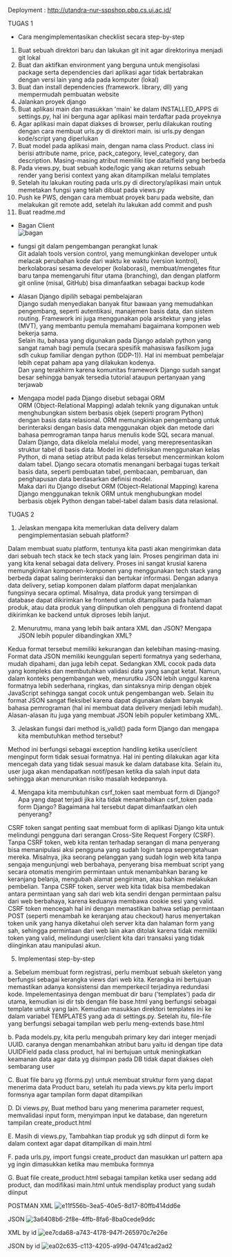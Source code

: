 Deployment :
http://utandra-nur-sspshop.pbp.cs.ui.ac.id/


TUGAS 1

- Cara mengimplementasikan checklist secara step-by-step
1. Buat sebuah direktori baru dan lakukan git init agar direktorinya menjadi git lokal
2. Buat dan aktifkan environment yang berguna untuk mengisolasi package serta dependencies dari aplikasi agar tidak bertabrakan dengan versi lain yang ada pada komputer (lokal)
3. Buat dan install dependencies (framework. library, dll) yang mempermudah pembuatan website
4. Jalankan proyek django 
5. Buat aplikasi main dan masukkan 'main' ke dalam INSTALLED_APPS di settings.py, hal ini berguna agar aplikasi main terdaftar pada proyeknya
6. Agar aplikasi main dapat diakses di browser, perlu dilakukan routing dengan cara membuat urls.py di direktori main. isi urls.py dengan kode/script yang diperlukan
7. Buat model pada aplikasi main, dengan nama class Product. class ini berisi attribute name, price, pack_category, level_category, dan description. Masing-masing atribut memiliki tipe data/field yang berbeda
8. Pada views.py, buat sebuah kode/logic yang akan returns sebuah render yang berisi context yang akan ditampilkan melalui templates
9. Setelah itu lakukan routing pada urls.py di directory/aplikasi main untuk memetakan fungsi yang telah dibuat pada views.py
10. Push ke PWS, dengan cara membuat proyek baru pada website, dan melakukan git remote add, setelah itu lakukan add commit and push
11. Buat readme.md

- Bagan Client  
![bagan](https://github.com/user-attachments/assets/54eccdf7-cc4d-4e54-bae7-339a34810116)


- fungsi git dalam pengembangan perangkat lunak  
Git adalah tools version control, yang memungkinkan developer untuk melacak perubahan kode dari waktu ke waktu (version kontrol), berkolaborasi sesama developer (kolaborasi), membuat/mengetes fitur baru tanpa memengaruhi fitur utama (branching), dan dengan platform git online (misal, GitHub) bisa dimanfaatkan sebagai backup kode

- Alasan Django dipilih sebagai pembelajaran  
Django sudah menyediakan banyak fitur bawaan yang memudahkan pengembang, seperti autentikasi, manajemen basis data, dan sistem routing. Framework ini juga menggunakan pola arsitektur yang jelas (MVT), yang membantu pemula memahami bagaimana komponen web bekerja sama.  
Selain itu, bahasa yang digunakan pada Django adalah python yang sangat ramah bagi pemula (secara spesifik mahasiswa fasilkom juga sdh cukup familiar dengan python (DDP-1)). Hal ini membuat pembelajar lebih cepat paham apa yang dilakukan kodenya.  
Dan yang terakhirm karena komunitas framework Django sudah sangat besar sehingga banyak tersedia tutorial ataupun pertanyaan yang terjawab

- Mengapa model pada Django disebut sebagai ORM  
ORM (Object-Relational Mapping) adalah teknik yang digunakan untuk menghubungkan sistem berbasis objek (seperti program Python) dengan basis data relasional. ORM memungkinkan pengembang untuk berinteraksi dengan basis data menggunakan objek dan metode dari bahasa pemrograman tanpa harus menulis kode SQL secara manual.  
Dalam Django, data dikelola melalui model, yang merepresentasikan struktur tabel di basis data. Model ini didefinisikan menggunakan kelas Python, di mana setiap atribut pada kelas tersebut mencerminkan kolom dalam tabel. Django secara otomatis menangani berbagai tugas terkait basis data, seperti pembuatan tabel, pembacaan, pembaruan, dan penghapusan data berdasarkan definisi model.  
Maka dari itu Django disebut ORM (Object-Relational Mapping) karena Django menggunakan teknik ORM untuk menghubungkan model berbasis objek Python dengan tabel-tabel dalam basis data relasional.



TUGAS 2

1. Jelaskan mengapa kita memerlukan data delivery dalam pengimplementasian sebuah platform?

Dalam membuat suatu platform, tentunya kita pasti akan mengirimkan data dari sebuah tech stack ke tech stack yang lain. Proses pengiriman data ini yang kita kenal sebagai data delivery. Proses ini sangat krusial karena memungkinkan komponen-komponen yang menggunakan tech stack yang berbeda dapat saling berinteraksi dan bertukar informasi. Dengan adanya data delivery, setiap komponen dalam platform dapat menjalankan fungsinya secara optimal. Misalnya, data produk yang tersimpan di database dapat dikirimkan ke frontend untuk ditampilkan pada halaman produk, atau data produk yang diinputkan oleh pengguna di frontend dapat dikirimkan ke backend untuk diproses lebih lanjut.

2. Menurutmu, mana yang lebih baik antara XML dan JSON? Mengapa JSON lebih populer dibandingkan XML?

Kedua format tersebut memiliki kekurangan dan kelebihan masing-masing. Format data JSON memiliki keunggulan seperti formatnya yang sederhana, mudah dipahami, dan juga lebih cepat. Sedangkan XML cocok pada data yang kompleks dan membutuhkan validasi data yang sangat ketat.
Namun, dalam konteks pengembangan web, menurutku JSON lebih unggul karena formatnya lebih sederhana, ringkas, dan sintaksnya mirip dengan objek JavaScript sehingga sangat cocok untuk pengembangan web. Selain itu format JSON sangat fleksibel karena dapat digunakan dalam banyak bahasa pemrograman (hal ini membuat data delivery menjadi lebih mudah). Alasan-alasan itu juga yang membuat JSON lebih populer ketimbang XML.

3. Jelaskan fungsi dari method is_valid() pada form Django dan mengapa kita membutuhkan method tersebut?

Method ini berfungsi sebagai exception handling ketika user/client menginput form tidak sesuai formatnya. Hal ini penting dilakukan agar kita mencegah data yang tidak sesuai masuk ke dalam database kita. Selain itu, user juga akan mendapatkan notif/pesan ketika dia salah input data sehingga akan menurunkan risiko masalah kedepannya.

4. Mengapa kita membutuhkan csrf_token saat membuat form di Django? Apa yang dapat terjadi jika kita tidak menambahkan csrf_token pada form Django? Bagaimana hal tersebut dapat dimanfaatkan oleh penyerang?

CSRF token sangat penting saat membuat form di aplikasi Django kita untuk melindungi pengguna dari serangan Cross-Site Request Forgery (CSRF). Tanpa CSRF token, web kita rentan terhadap serangan di mana penyerang bisa memanipulasi aksi pengguna yang sudah login tanpa sepengetahuan mereka. Misalnya, jika seorang pelanggan yang sudah login web kita tanpa sengaja mengunjungi web berbahaya, penyerang bisa membuat script yang secara otomatis mengirim permintaan untuk menambahkan barang ke keranjang belanja, mengubah alamat pengiriman, atau bahkan melakukan pembelian. Tanpa CSRF token, server web kita tidak bisa membedakan antara permintaan yang sah dari web kita sendiri dengan permintaan palsu dari web berbahaya, karena keduanya membawa cookie sesi yang valid. CSRF token mencegah hal ini dengan memastikan bahwa setiap permintaan POST (seperti menambah ke keranjang atau checkout) harus menyertakan token unik yang hanya diketahui oleh server kita dan halaman form yang sah, sehingga permintaan dari web lain akan ditolak karena tidak memiliki token yang valid, melindungi user/client kita dari transaksi yang tidak diinginkan atau manipulasi akun.

5. Implementasi step-by-step

a. Sebelum membuat form registrasi, perlu membuat sebuah skeleton yang berfungsi sebagai kerangka views dari web kita. Kerangka ini bertujuan memastikan adanya konsistensi dan memperkecil terjadinya redundasi kode. Impelementasinya dengan membuat dir baru ('templates') pada dir utama, kemudian isi dir tsb dengan file base.html yang berfungsi sebagai template untuk yang lain. Kemudian masukkan direktori templates ini ke dalam variabel TEMPLATES yang ada di settings.py. Setelah itu, file-file yang berfungsi sebagai tampilan web perlu meng-extends base.html

b. Pada models.py, kita perlu mengubah primary key dari integer menjadi UUID. caranya dengan menambahkan atribut baru yaitu id dengan tipe data UUIDField pada class product, hal ini bertujuan untuk meningkatkan keamanan data agar data yg disimpan pada DB tidak dapat diakses oleh sembarang user

C. Buat file baru yg (forms.py) untuk membuat struktur form yang dapat menerima data Product baru, setelah itu pada views.py kita perlu import formsnya agar tampilan form dapat ditampilkan

D. Di views.py, Buat method baru yang menerima parameter request, memvalidasi input form, menyimpan input ke database, dan ngereturn tampilan create_product.html

E. Masih di views.py, Tambahkan tiap produk yg sdh diinput di form ke dalam context agar dapat ditampilkan di main.html

F. pada urls.py, import fungsi create_product dan masukkan url pattern apa yg ingin dimasukkan ketika mau membuka formnya

G. Buat file create_product.html sebagai tampilan ketika user sedang add product, dan modifikasi main.html untuk mendisplay product yang sudah diinput



POSTMAN
XML
![e11f556b-3ea5-40e5-8d17-80ffb414dd6e](https://github.com/user-attachments/assets/87fef678-ce48-4346-87eb-5e0764fff3c1)

JSON
![3a6408b6-2f8e-4ffb-8fa6-8ba0cede9ddc](https://github.com/user-attachments/assets/2a4fa79d-cd71-4102-bdf7-6debf8e8f355)

XML by id
![ee7cda68-a743-4178-947f-265970c7e26e](https://github.com/user-attachments/assets/17092805-ef66-4bd9-925c-58547a432361)

JSON by id
![ea02c635-c113-4205-a99d-04741cad2ad2](https://github.com/user-attachments/assets/abb99262-bcd9-4706-9ed1-a358d40b22ae)